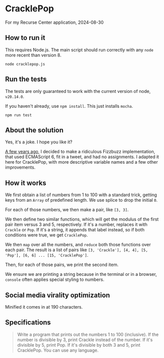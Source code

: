 # CracklePop

For my Recurse Center application, 2024-08-30

## How to run it

This requires Node.js. The main script should run correctly with any `node` more recent than version 8.

```
node cracklepop.js
```

## Run the tests

The tests are only guaranteed to work with the current version of node, `v20.14.0`.

If you haven't already, use `npm install`. This just installs `mocha`.

```
npm run test
```

## About the solution

Yes, it's a joke. I hope you like it?

[A few years ago](https://x.com/NeilKNet/status/1357738719759896577), I decided to make a ridiculous Fizzbuzz implementation, that used ECMAScript 6, fit in a tweet, and had no assignments. I adapted it here for CracklePop, with more descriptive variable names and a few other improvements.

## How it works

We first obtain a list of numbers from 1 to 100 with a standard trick, getting keys from an `Array` of predefined length. We use splice to drop the initial `0`. 

For each of those numbers, we then make a pair, like `[3, 3]`.

We then define two similar functions, which will get the modulus of the first pair item versus 3 and 5, respectively. If it's a number, replaces it with `Crackle` or `Pop`. If it's a string, it appends that label instead, so if both conditions were true, we get `CracklePop`.

We then `map` over all the numbers, and `reduce` both those functions over each pair. The result is a list of pairs like `[3, 'Crackle'], [4, 4], [5, 'Pop'], [6, 6] ... [15, 'CracklePop']`.

Then, for each of those pairs, we print the second item. 

We ensure we are printing a string because in the terminal or in a browser, `console` often applies special styling to numbers.

## Social media virality optimization

Minified it comes in at 190 characters.

## Specifications

> Write a program that prints out the numbers 1 to 100 (inclusive). If the number is divisible by 3, print 
> Crackle instead of the number. If it's divisible by 5, print Pop. If it's divisible by both 3 and 5, print
> CracklePop. You can use any language.


